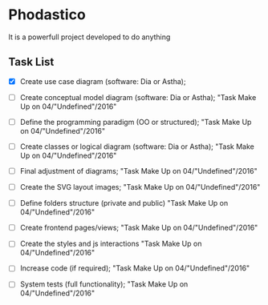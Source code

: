 # Phodastico

It is a powerfull project developed to do anything

## Task List

- [x] Create use case diagram (software: Dia or Astha);
- [ ] Create conceptual model diagram (software: Dia or Astha); "Task Make Up on 04/"Undefined"/2016"
- [ ] Define the programming paradigm (OO or structured); "Task Make Up on 04/"Undefined"/2016"
- [ ] Create classes or logical diagram (software: Dia or Astha); "Task Make Up on 04/"Undefined"/2016"
- [ ] Final adjustment of diagrams; "Task Make Up on 04/"Undefined"/2016"
- [ ] Create the SVG layout images; "Task Make Up on 04/"Undefined"/2016"
- [ ] Define folders structure (private and public) "Task Make Up on 04/"Undefined"/2016"
- [ ] Create frontend pages/views; "Task Make Up on 04/"Undefined"/2016"
- [ ] Create the styles and js interactions "Task Make Up on 04/"Undefined"/2016"
- [ ] Increase code (if required); "Task Make Up on 04/"Undefined"/2016"
- [ ] System tests (full functionality); "Task Make Up on 04/"Undefined"/2016"

